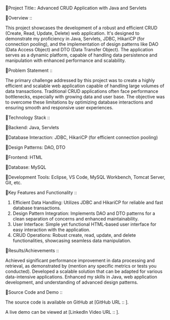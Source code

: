 🔸Project Title:: Advanced CRUD Application with Java and Servlets

🔸Overview ::

This project showcases the development of a robust and efficient CRUD (Create, Read, Update, Delete) web application. It's designed to demonstrate my proficiency in Java, Servlets, JDBC, HikariCP (for connection pooling), and the implementation of design patterns like DAO (Data Access Object) and DTO (Data Transfer Object). The application serves as a dynamic platform, capable of handling data persistence and manipulation with enhanced performance and scalability.

🔸Problem Statement ::

The primary challenge addressed by this project was to create a highly efficient and scalable web application capable of handling large volumes of data transactions. Traditional CRUD applications often face performance bottlenecks, especially with growing data and user base. The objective was to overcome these limitations by optimizing database interactions and ensuring smooth and responsive user experiences.

🔸Technology Stack ::

🔸Backend: Java, Servlets

🔸Database Interaction: JDBC, HikariCP (for efficient connection pooling)

🔸Design Patterns: DAO, DTO

🔸Frontend: HTML

🔸Database: MySQL

🔸Development Tools: Eclipse, VS Code, MySQL Workbench, Tomcat Server, Git, etc.

🔸Key Features and Functionality :: 

1. Efficient Data Handling: Utilizes JDBC and HikariCP for reliable and fast database transactions.
2. Design Pattern Integration: Implements DAO and DTO patterns for a clean separation of concerns and enhanced maintainability.
3. User Interface: Simple yet functional HTML-based user interface for easy interaction with the application.
4. CRUD Operations: Robust create, read, update, and delete functionalities, showcasing seamless data manipulation.

🔸Results/Achievements ::

Achieved significant performance improvement in data processing and retrieval, as demonstrated by (mention any specific metrics or tests you conducted).
Developed a scalable solution that can be adapted for various data-intensive applications.
Enhanced my skills in Java, web application development, and understanding of advanced design patterns.

🔸Source Code and Demo ::

The source code is available on GitHub at [GitHub URL :: ].

A live demo can be viewed at [LinkedIn Video URL :: ].

